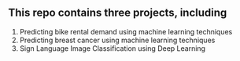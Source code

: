 ## This repo contains three projects, including 
1. Predicting bike rental demand using machine learning techniques
2. Predicting breast cancer using machine learning techniques
3. Sign Language Image Classification using Deep Learning

